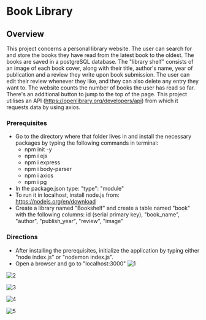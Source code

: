 # Book Library
## Overview
This project concerns a personal library website. The user can search for and store the books they have read from the latest book to the oldest. The books are saved in a postgreSQL database.
The "library shelf" consists of an image of each book cover, along with their title, author's name, year of publication and a review they write upon book submission.
The user can edit their review whenever they like, and they can also delete any entry they want to.
The website counts the number of books the user has read so far. 
There's an additional button to jump to the top of the page.
This project utilises an API (https://openlibrary.org/developers/api) from which it requests data by using axios.
### Prerequisites
- Go to the directory where that folder lives in and install the necessary packages by typing the following commands in terminal:
  - npm init -y
  - npm i ejs
  - npm i express
  - npm i body-parser
  - npm i axios
  - npm i pg
- In the package.json type: "type": "module"
- To run it in localhost, install node.js from: https://nodejs.org/en/download
- Create a library named "Bookshelf" and create a table named "book" with the following columns: id (serial primary key), "book_name", "author", "publish_year", "review", "image"
### Directions 
- After installing the prerequisites, initialize the application by typing either "node index.js" or "nodemon index.js".
- Open a browser and go to "localhost:3000"
![1](https://github.com/Stratosss/BookLibrary/assets/157527268/13341dbc-5113-44b5-8915-737b5e94a735)

![2](https://github.com/Stratosss/BookLibrary/assets/157527268/d459e57a-f650-4ef2-abb6-41694117c09f)

![3](https://github.com/Stratosss/BookLibrary/assets/157527268/02a013b8-46ee-4f33-9ea1-0f7c687a971a)

![4](https://github.com/Stratosss/BookLibrary/assets/157527268/13f83a67-b619-470b-be18-ab2d115e36f4)

![5](https://github.com/Stratosss/BookLibrary/assets/157527268/a1e345ac-a2e5-4a39-a767-259318b7f805)
